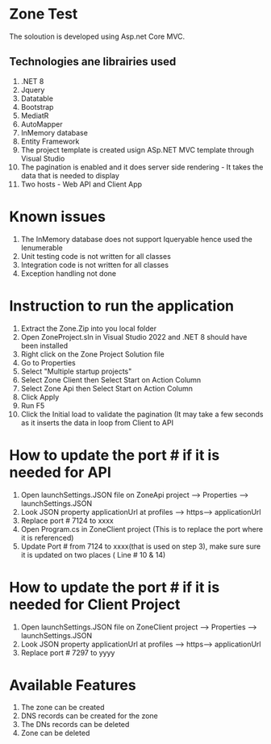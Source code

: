 # Zone Test

The soloution is developed using Asp.net Core MVC.

## Technologies ane librairies used

1. .NET 8
2.  Jquery
3.  Datatable      
5.  Bootstrap
6.  MediatR
7.  AutoMapper
8.  InMemory database
9.  Entity Framework 
10. The project template is created usign ASp.NET MVC template through Visual Studio
11. The pagination is enabled and it does server side rendering - It takes the data that is needed to display
12. Two hosts - Web API and Client App

# Known issues 
1. The InMemory database does not support Iqueryable hence used the Ienumerable
2. Unit testing code is not written for all classes
3. Integration code is not written for all classes
4. Exception handling not done   

# Instruction to run the application 
1. Extract the Zone.Zip into you local folder
2. Open ZoneProject.sln in Visual Studio 2022 and .NET 8 should have been installed
3. Right click on the Zone Project Solution file
4. Go to Properties
5. Select "Multiple startup projects"
6. Select Zone Client then Select Start on Action Column
7. Select Zone Api then Select Start on Action Column
8. Click Apply
9. Run F5
10. Click the Initial load to validate the pagination (It may take a few seconds as it inserts the data in loop from Client to API

# How to update the port # if it is needed for API

1. Open launchSettings.JSON file on ZoneApi project --> Properties --> launchSettings.JSON
2. Look JSON property applicationUrl at profiles --> https--> applicationUrl
3. Replace port # 7124 to xxxx
4. Open Program.cs in ZoneClient project (This is to replace the port where it is referenced)
5. Update Port # from 7124 to xxxx(that is used on step 3), make sure sure it is updated on two places ( Line # 10 & 14)

# How to update the port # if it is needed for Client Project

1. Open launchSettings.JSON file on ZoneClient project --> Properties --> launchSettings.JSON
2. Look JSON property applicationUrl at profiles --> https--> applicationUrl
3. Replace port # 7297 to yyyy
   
# Available Features
 1. The zone can be created
 2. DNS records can be created for the zone
 3. The DNs records can be deleted
 4. Zone can be deleted

